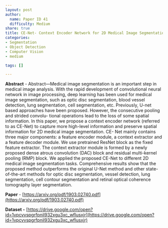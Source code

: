 ```yaml
---
layout: post
author:
  name: Paper ID 41
  difficulty: Medium
share: true
title: CE-Net- Context Encoder Network for 2D Medical Image Segmentation
categories:
- Segmentation
- Object Detection
- Computer Vision
- medium

tags: []

---
```

**Abstract** - Abstract—Medical image segmentation is an important step
in medical image analysis. With the rapid development of
convolutional neural network in image processing, deep learning
has been used for medical image segmentation, such as optic
disc segmentation, blood vessel detection, lung segmentation, cell
segmentation, etc. Previously, U-net based approaches have been
proposed. However, the consecutive pooling and strided convolu-
tional operations lead to the loss of some spatial information. In
this paper, we propose a context encoder network (referred to as
CE-Net) to capture more high-level information and preserve
spatial information for 2D medical image segmentation. CE-
Net mainly contains three major components: a feature encoder
module, a context extractor and a feature decoder module. We
use pretrained ResNet block as the fixed feature extractor. The
context extractor module is formed by a newly proposed dense
atrous convolution (DAC) block and residual multi-kernel pooling
(RMP) block. We applied the proposed CE-Net to different 2D
medical image segmentation tasks. Comprehensive results show
that the proposed method outperforms the original U-Net method
and other state-of-the-art methods for optic disc segmentation,
vessel detection, lung segmentation, cell contour segmentation
and retinal optical coherence tomography layer segmentation.

**Paper** - [https://arxiv.org/pdf/1903.02740.pdf](https://arxiv.org/pdf/1903.02740.pdf)

**Dataset -** [https://drive.google.com/open?id=1vpcvvspgrfpnil932xgu3xc_wflusxjr](https://drive.google.com/open?id=1vpcvvspgrfpnil932xgu3xc_wflusxjr)
    